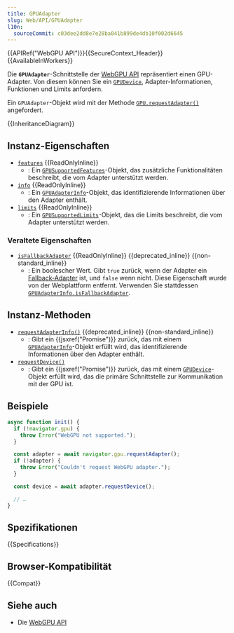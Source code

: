 ```yaml
---
title: GPUAdapter
slug: Web/API/GPUAdapter
l10n:
  sourceCommit: c03dee2dd8e7e28ba041b899de4db10f002d6645
---
```


{{APIRef("WebGPU API")}}{{SecureContext_Header}}{{AvailableInWorkers}}

Die **`GPUAdapter`**-Schnittstelle der [WebGPU API](/de/docs/Web/API/WebGPU_API) repräsentiert einen GPU-Adapter. Von diesem können Sie ein [`GPUDevice`](/de/docs/Web/API/GPUDevice), Adapter-Informationen, Funktionen und Limits anfordern.

Ein `GPUAdapter`-Objekt wird mit der Methode [`GPU.requestAdapter()`](/de/docs/Web/API/GPU/requestAdapter) angefordert.

{{InheritanceDiagram}}

## Instanz-Eigenschaften

- [`features`](/de/docs/Web/API/GPUAdapter/features) {{ReadOnlyInline}}
  - : Ein [`GPUSupportedFeatures`](/de/docs/Web/API/GPUSupportedFeatures)-Objekt, das zusätzliche Funktionalitäten beschreibt, die vom Adapter unterstützt werden.
- [`info`](/de/docs/Web/API/GPUAdapter/info) {{ReadOnlyInline}}
  - : Ein [`GPUAdapterInfo`](/de/docs/Web/API/GPUAdapterInfo)-Objekt, das identifizierende Informationen über den Adapter enthält.
- [`limits`](/de/docs/Web/API/GPUAdapter/limits) {{ReadOnlyInline}}
  - : Ein [`GPUSupportedLimits`](/de/docs/Web/API/GPUSupportedLimits)-Objekt, das die Limits beschreibt, die vom Adapter unterstützt werden.

### Veraltete Eigenschaften

- [`isFallbackAdapter`](/de/docs/Web/API/GPUAdapter/isFallbackAdapter) {{ReadOnlyInline}} {{deprecated_inline}} {{non-standard_inline}}
  - : Ein boolescher Wert. Gibt `true` zurück, wenn der Adapter ein [Fallback-Adapter](/de/docs/Web/API/GPU/requestAdapter#fallback_adapters) ist, und `false` wenn nicht. Diese Eigenschaft wurde von der Webplattform entfernt. Verwenden Sie stattdessen [`GPUAdapterInfo.isFallbackAdapter`](/de/docs/Web/API/GPUAdapterInfo/isFallbackAdapter).

## Instanz-Methoden

- [`requestAdapterInfo()`](/de/docs/Web/API/GPUAdapter/requestAdapterInfo) {{deprecated_inline}} {{non-standard_inline}}
  - : Gibt ein {{jsxref("Promise")}} zurück, das mit einem [`GPUAdapterInfo`](/de/docs/Web/API/GPUAdapterInfo)-Objekt erfüllt wird, das identifizierende Informationen über den Adapter enthält.
- [`requestDevice()`](/de/docs/Web/API/GPUAdapter/requestDevice)
  - : Gibt ein {{jsxref("Promise")}} zurück, das mit einem [`GPUDevice`](/de/docs/Web/API/GPUDevice)-Objekt erfüllt wird, das die primäre Schnittstelle zur Kommunikation mit der GPU ist.

## Beispiele

```js
async function init() {
  if (!navigator.gpu) {
    throw Error("WebGPU not supported.");
  }

  const adapter = await navigator.gpu.requestAdapter();
  if (!adapter) {
    throw Error("Couldn't request WebGPU adapter.");
  }

  const device = await adapter.requestDevice();

  // …
}
```

## Spezifikationen

{{Specifications}}

## Browser-Kompatibilität

{{Compat}}

## Siehe auch

- Die [WebGPU API](/de/docs/Web/API/WebGPU_API)
